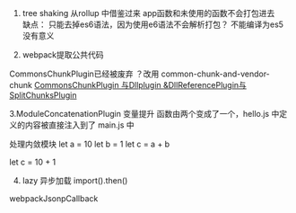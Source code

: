 

1. tree shaking 从rollup 中借鉴过来 app函数和未使用的函数不会打包进去   
 缺点： 只能去掉es6语法，因为使用e6语法不会解析打包？
        不能编译为es5 没有意义


2. webpack提取公共代码

CommonsChunkPlugin已经被废弃 ？改用 common-chunk-and-vendor-chunk
[CommonsChunkPlugin 与Dllplugin &DllReferencePlugin与SplitChunksPlugin](https://www.cnblogs.com/jjucap/p/10443949.html)

3.ModuleConcatenationPlugin 变量提升
函数由两个变成了一个，hello.js 中定义的内容被直接注入到了 main.js 中

处理内敛模块 
let a = 10
let b = 1
let c = a + b
<!-- ======== -->
let c = 10 + 1

4. lazy 异步加载
import().then()

webpackJsonpCallback
